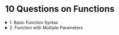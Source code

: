 # 10 Questions on Functions

<details>Problem: Write a function to calculate and return the square of a number.
<summary>1. Basic Function Syntax
</summary>
</details>

<details>Problem: Create a function that takes two numbers as parameters and returns their sum.
<summary>2. Function with Multiple Parameters
</summary>
</details>